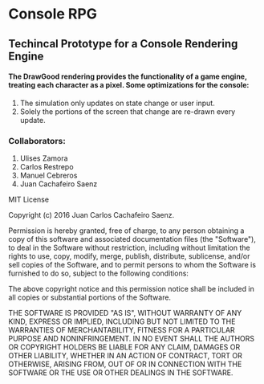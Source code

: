 # Console RPG

## Techincal Prototype for a Console Rendering Engine

#### The DrawGood rendering provides the functionality of a game engine, treating each character as a pixel. Some optimizations for the console:
1. The simulation only updates on state change or user input.
2. Solely the portions of the screen that change are re-drawn every update.

### Collaborators:

1. Ulises Zamora
2. Carlos Restrepo
3. Manuel Cebreros
4. Juan Cachafeiro Saenz

MIT License

Copyright (c) 2016 Juan Carlos Cachafeiro Saenz.

Permission is hereby granted, free of charge, to any person obtaining a copy
of this software and associated documentation files (the "Software"), to deal
in the Software without restriction, including without limitation the rights
to use, copy, modify, merge, publish, distribute, sublicense, and/or sell
copies of the Software, and to permit persons to whom the Software is
furnished to do so, subject to the following conditions:

The above copyright notice and this permission notice shall be included in all
copies or substantial portions of the Software.

THE SOFTWARE IS PROVIDED "AS IS", WITHOUT WARRANTY OF ANY KIND, EXPRESS OR
IMPLIED, INCLUDING BUT NOT LIMITED TO THE WARRANTIES OF MERCHANTABILITY,
FITNESS FOR A PARTICULAR PURPOSE AND NONINFRINGEMENT. IN NO EVENT SHALL THE
AUTHORS OR COPYRIGHT HOLDERS BE LIABLE FOR ANY CLAIM, DAMAGES OR OTHER
LIABILITY, WHETHER IN AN ACTION OF CONTRACT, TORT OR OTHERWISE, ARISING FROM,
OUT OF OR IN CONNECTION WITH THE SOFTWARE OR THE USE OR OTHER DEALINGS IN THE
SOFTWARE.

